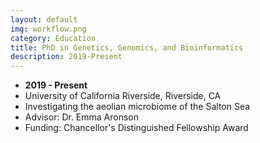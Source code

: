 ```yaml
---
layout: default
img: workflow.png
category: Education
title: PhD in Genetics, Genomics, and Bioinformatics
description: 2019-Present
---
```


* __2019 - Present__
* University of California Riverside, Riverside, CA
* Investigating the aeolian microbiome of the Salton Sea
* Advisor: Dr. Emma Aronson
* Funding: Chancellor's Distinguished Fellowship Award
 
